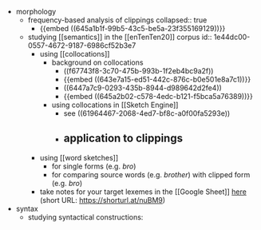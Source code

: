 - morphology
	- frequency-based analysis of clippings
	  collapsed:: true
		- {{embed ((645a1b1f-99b5-43c5-be5a-23f355169129))}}
	- studying [[semantics]] in the [[enTenTen20]] corpus
	  id:: 1e44dc00-0557-4672-9187-6986cf52b3e7
		- using [[collocations]]
			- background on collocations
				- ((f67743f8-3c70-475b-993b-1f2eb4bc9a2f))
				- {{embed ((643e7a15-ed51-442c-876c-b0e501e8a7c1))}}
				- ((6447a7c9-0293-435b-8944-d989642d2fe4))
				- {{embed ((645a2b02-c578-4edc-b121-f5bca5a76389))}}
			- using collocations in [[Sketch Engine]]
				- see ((61964467-2068-4ed7-bf8c-a0f00fa5293e))
				- application to clippings
					-
		- using [[word sketches]]
			- for single forms (e.g. *bro*)
			- for comparing source words (e.g. *brother*) with clipped form (e.g. *bro*)
		- take notes for your target lexemes in the [[Google Sheet]] [here](https://docs.google.com/document/d/1CGxqohsOlfiJp8AWaePwUC-xYvDr6Cscf1Q1Mi-uwuI/edit?usp=sharing) (short URL: https://shorturl.at/nuBM9)
- syntax
	- studying syntactical constructions: